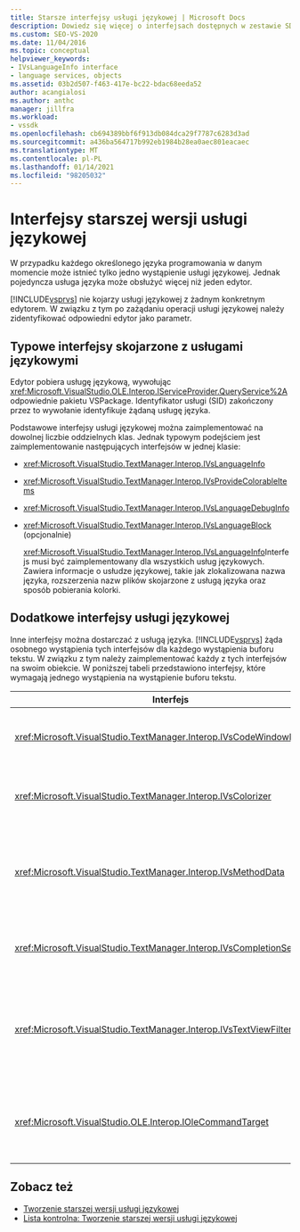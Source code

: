 ```yaml
---
title: Starsze interfejsy usługi językowej | Microsoft Docs
description: Dowiedz się więcej o interfejsach dostępnych w zestawie SDK programu Visual Studio, które udostępniają starsze funkcje usługi językowej.
ms.custom: SEO-VS-2020
ms.date: 11/04/2016
ms.topic: conceptual
helpviewer_keywords:
- IVsLanguageInfo interface
- language services, objects
ms.assetid: 03b2d507-f463-417e-bc22-bdac68eeda52
author: acangialosi
ms.author: anthc
manager: jillfra
ms.workload:
- vssdk
ms.openlocfilehash: cb694389bbf6f913db084dca29f7787c6283d3ad
ms.sourcegitcommit: a436ba564717b992eb1984b28ea0aec801eacaec
ms.translationtype: MT
ms.contentlocale: pl-PL
ms.lasthandoff: 01/14/2021
ms.locfileid: "98205032"
---
```

# <a name="legacy-language-service-interfaces"></a>Interfejsy starszej wersji usługi językowej
W przypadku każdego określonego języka programowania w danym momencie może istnieć tylko jedno wystąpienie usługi językowej. Jednak pojedyncza usługa języka może obsłużyć więcej niż jeden edytor.

 [!INCLUDE[vsprvs](../../code-quality/includes/vsprvs_md.md)] nie kojarzy usługi językowej z żadnym konkretnym edytorem. W związku z tym po zażądaniu operacji usługi językowej należy zidentyfikować odpowiedni edytor jako parametr.

## <a name="common-interfaces-associated-with-language-services"></a>Typowe interfejsy skojarzone z usługami językowymi
 Edytor pobiera usługę językową, wywołując <xref:Microsoft.VisualStudio.OLE.Interop.IServiceProvider.QueryService%2A> odpowiednie pakietu VSPackage. Identyfikator usługi (SID) zakończony przez to wywołanie identyfikuje żądaną usługę języka.

 Podstawowe interfejsy usługi językowej można zaimplementować na dowolnej liczbie oddzielnych klas. Jednak typowym podejściem jest zaimplementowanie następujących interfejsów w jednej klasie:

- <xref:Microsoft.VisualStudio.TextManager.Interop.IVsLanguageInfo>

- <xref:Microsoft.VisualStudio.TextManager.Interop.IVsProvideColorableItems>

- <xref:Microsoft.VisualStudio.TextManager.Interop.IVsLanguageDebugInfo>

- <xref:Microsoft.VisualStudio.TextManager.Interop.IVsLanguageBlock> (opcjonalnie)

  <xref:Microsoft.VisualStudio.TextManager.Interop.IVsLanguageInfo>Interfejs musi być zaimplementowany dla wszystkich usług językowych. Zawiera informacje o usłudze językowej, takie jak zlokalizowana nazwa języka, rozszerzenia nazw plików skojarzone z usługą języka oraz sposób pobierania kolorki.

## <a name="additional-language-service-interfaces"></a>Dodatkowe interfejsy usługi językowej
 Inne interfejsy można dostarczać z usługą języka. [!INCLUDE[vsprvs](../../code-quality/includes/vsprvs_md.md)] żąda osobnego wystąpienia tych interfejsów dla każdego wystąpienia buforu tekstu. W związku z tym należy zaimplementować każdy z tych interfejsów na swoim obiekcie. W poniższej tabeli przedstawiono interfejsy, które wymagają jednego wystąpienia na wystąpienie buforu tekstu.

|Interfejs|Opis|
|---------------|-----------------|
|<xref:Microsoft.VisualStudio.TextManager.Interop.IVsCodeWindowManager>|Zarządza zakończeniami okna kodu, takimi jak pasek menu rozwijanego. Ten interfejs można uzyskać za pomocą <xref:Microsoft.VisualStudio.TextManager.Interop.IVsLanguageInfo.GetCodeWindowManager%2A> metody. Istnieje jedno <xref:Microsoft.VisualStudio.TextManager.Interop.IVsCodeWindowManager> dla każdego okna kodu.|
|<xref:Microsoft.VisualStudio.TextManager.Interop.IVsColorizer>|Koloruje słowa kluczowe i ograniczniki języka. Ten interfejs można uzyskać za pomocą <xref:Microsoft.VisualStudio.TextManager.Interop.IVsLanguageInfo.GetColorizer%2A> metody. <xref:Microsoft.VisualStudio.TextManager.Interop.IVsColorizer> jest wywoływana w czasie malowania. Unikaj pracy wymagającej intensywnych obliczeń w porównaniu z <xref:Microsoft.VisualStudio.TextManager.Interop.IVsColorizer> wydajnością.|
|<xref:Microsoft.VisualStudio.TextManager.Interop.IVsMethodData>|Zawiera etykietki narzędzi funkcji IntelliSense. Gdy usługa języka rozpoznaje znak wskazujący, że dane metody powinny być wyświetlane, takie jak otwarty nawias, wywołuje <xref:Microsoft.VisualStudio.TextManager.Interop.IVsMethodTipWindow.SetMethodData%2A> metodę w celu powiadomienia widoku tekstu, że usługa języka jest gotowa do wyświetlania etykietki narzędzia informacji o parametrach. Następnie widok tekstu wywołuje z powrotem do usługi językowej przy użyciu metod <xref:Microsoft.VisualStudio.TextManager.Interop.IVsMethodData> interfejsu, aby uzyskać informacje wymagane do wyświetlenia etykietki narzędzia.|
|<xref:Microsoft.VisualStudio.TextManager.Interop.IVsCompletionSet>|Zawiera uzupełnienie instrukcji IntelliSense. Gdy usługa języka jest gotowa do wyświetlenia listy uzupełniania, wywołuje <xref:Microsoft.VisualStudio.TextManager.Interop.IVsTextView.UpdateCompletionStatus%2A> metodę w widoku tekstu. Następnie widok tekstu wywołuje z powrotem do usługi językowej przy użyciu metod dla <xref:Microsoft.VisualStudio.TextManager.Interop.IVsCompletionSet> obiektu.|
|<xref:Microsoft.VisualStudio.TextManager.Interop.IVsTextViewFilter>|Zezwala na modyfikowanie widoku tekstu przy użyciu programu obsługi poleceń. Klasa, w której zaimplementowano <xref:Microsoft.VisualStudio.TextManager.Interop.IVsTextViewFilter> interfejs, również musi implementować <xref:Microsoft.VisualStudio.OLE.Interop.IOleCommandTarget> interfejs. Widok tekstu pobiera obiekt, <xref:Microsoft.VisualStudio.TextManager.Interop.IVsTextViewFilter> badając <xref:Microsoft.VisualStudio.OLE.Interop.IOleCommandTarget> obiekt, który jest przesyłany do <xref:Microsoft.VisualStudio.TextManager.Interop.IVsTextView.AddCommandFilter%2A> metody. Każdy widok powinien mieć jeden <xref:Microsoft.VisualStudio.TextManager.Interop.IVsTextViewFilter> obiekt.|
|<xref:Microsoft.VisualStudio.OLE.Interop.IOleCommandTarget>|Przechwytuje polecenia, które użytkownik wpisze do okna kod. Monitoruj dane wyjściowe z <xref:Microsoft.VisualStudio.OLE.Interop.IOleCommandTarget> implementacji, aby udostępniać niestandardowe informacje o uzupełnianiu i modyfikować widok<br /><br /> Aby przekazać <xref:Microsoft.VisualStudio.OLE.Interop.IOleCommandTarget> obiekt do widoku tekstu, wywołaj <xref:Microsoft.VisualStudio.TextManager.Interop.IVsTextView.AddCommandFilter%2A> .|

## <a name="see-also"></a>Zobacz też
- [Tworzenie starszej wersji usługi językowej](../../extensibility/internals/developing-a-legacy-language-service.md)
- [Lista kontrolna: Tworzenie starszej wersji usługi językowej](../../extensibility/internals/checklist-creating-a-legacy-language-service.md)
